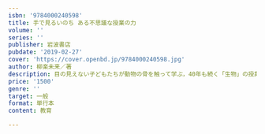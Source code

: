 ```yaml
---
isbn: '9784000240598'
title: 手で見るいのち ある不思議な授業の力
volume: ''
series: ''
publisher: 岩波書店
pubdate: '2019-02-27'
cover: 'https://cover.openbd.jp/9784000240598.jpg'
author: 柳楽未来／著
description: 目の見えない子どもたちが動物の骨を触って学ぶ，40年も続く「生物」の授業とは？　新鮮な感動をよぶルポ．
price: '1500'
genre: ''
target: 一般
format: 単行本
content: 教育

---
```

